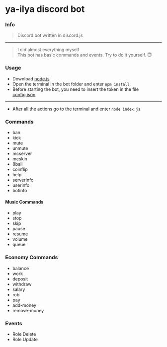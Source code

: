 # ya-ilya discord bot
### Info
> Discord bot written in discord.js <br>
---
> I did almost everything myself <br>
> This bot has basic commands and events. Try to do it yourself. 😇
### Usage
 - Download [node.js](https://nodejs.org/en/)
 - Open the terminal in the bot folder and enter `npm install`
 - Before starting the bot, you need to insert the token in the file [config.json](https://github.com/ya-ilya/ya-ilya_bot/blob/main/config.json)
 ---
 - Аfter all the actions go to the terminal and enter `node index.js`
 ### Commands
 - ban
 - kick
 - mute
 - unmute
 - mcserver
 - mcskin
 - 8ball
 - coinflip
 - help
 - serverinfo
 - userinfo
 - botinfo
 #### Music Commands
 - play
 - stop
 - skip
 - pause
 - resume
 - volume
 - queue
 ### Economy Commands
 - balance
 - work
 - deposit
 - withdraw
 - salary
 - rob
 - pay
 - add-money
 - remove-money
 ### Events
 - Role Delete
 - Role Update
